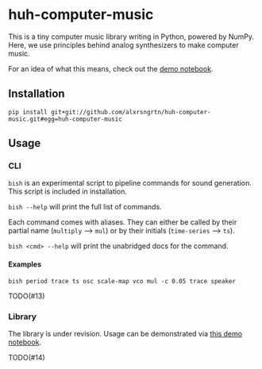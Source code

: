 # huh-computer-music

This is a tiny computer music library writing in Python, powered by NumPy. 
Here, we use principles behind analog synthesizers to make computer music. 

For an idea of what this means, check out the [demo notebook](/demos/huh_computer_music.ipynb).

## Installation

`pip install git+git://github.com/alxrsngrtn/huh-computer-music.git#egg=huh-computer-music`

## Usage

### CLI

`bish` is an experimental script to pipeline commands for sound generation. This script is included in installation.

`bish --help` will print the full list of commands. 

Each command comes with aliases. They can either be called by their partial name (`multiply` --> `mul`) or 
by their initials (`time-series` --> `ts`).

`bish <cmd> --help` will print the unabridged docs for the command.

#### Examples

`bish period trace ts osc scale-map vco mul -c 0.05 trace speaker`

TODO(#13)

### Library

The library is under revision. Usage can be demonstrated via [this demo notebook](demos/huh_computer_music.ipynb).

TODO(#14)

